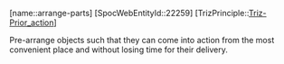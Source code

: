 ﻿---
type: TrizPrincipleSub
aliases:
- arrange-parts
license: CC BY-SA 4.0
copyright: https://github.com/SpocWeb
IsDeleted: false
IsReadOnly: false
Confidential: public
tags: 
- Triz/Principle/Sub
---
[name::arrange-parts]
[SpocWebEntityId::22259]
[TrizPrinciple::[Triz-Prior_action](tech/Triz/Principle/Triz-Prior_action.md)]

Pre-arrange objects such that they can come into action from the most convenient place and without losing time for their delivery.
